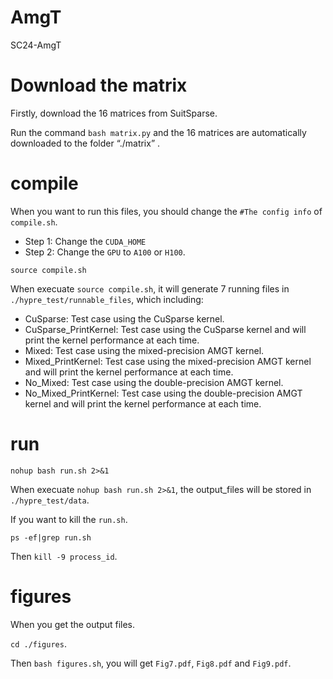 # AmgT
SC24-AmgT

# Download the matrix

Firstly, download the 16 matrices from SuitSparse.

Run the command `bash matrix.py` and the 16 matrices are automatically downloaded to the folder “./matrix” .

# compile

When you want to run this files, you should change the `#The config info`  of `compile.sh`.

- Step 1: Change the `CUDA_HOME`
- Step 2: Change the `GPU` to `A100` or `H100`.

`source compile.sh`

When execuate `source compile.sh`, it will generate 7 running files in `./hypre_test/runnable_files`, which including:

- CuSparse: Test case using the CuSparse kernel.
- CuSparse_PrintKernel: Test case using the CuSparse kernel and will print the kernel performance at each time.
- Mixed: Test case using the mixed-precision AMGT kernel.
- Mixed_PrintKernel: Test case using the mixed-precision AMGT kernel and will print the kernel performance at each time.
- No_Mixed: Test case using the double-precision AMGT kernel.
- No_Mixed_PrintKernel: Test case using the double-precision AMGT kernel and will print the kernel performance at each time.

# run

`nohup bash run.sh 2>&1`

When execuate `nohup bash run.sh 2>&1`, the output_files will be stored in `./hypre_test/data`.


If you want to kill the  `run.sh`.

`ps -ef|grep run.sh`

Then `kill -9 process_id`. 

# figures

When you get the output files.

`cd ./figures`.

Then `bash figures.sh`, you will get `Fig7.pdf`, `Fig8.pdf` and `Fig9.pdf`.


